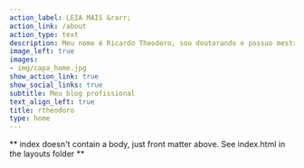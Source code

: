 ```yaml
---
action_label: LEIA MAIS &rarr;
action_link: /about
action_type: text
description: Meu nome é Ricardo Theodoro, sou doutorando e possuo mestrado em Controladoria e Contabilidade pela USP/FEA-RP. <p> Graduado em Ciências Econômicas, atualmente trabalho como pesquisador no [**OBSCOOP/USP**](https://linktr.ee/obscoopusp). <p> Estudo cooperativismo e aqui irei publicar o que tenho aprendido durante esta formação, como programação em R, Python, SQL e LaTeX para escrita de artigos.
image_left: true
images:
- img/capa_home.jpg
show_action_link: true
show_social_links: true
subtitle: Meu blog profissional
text_align_left: true
title: rtheodoro
type: home
---
```


** index doesn't contain a body, just front matter above.
See index.html in the layouts folder **
